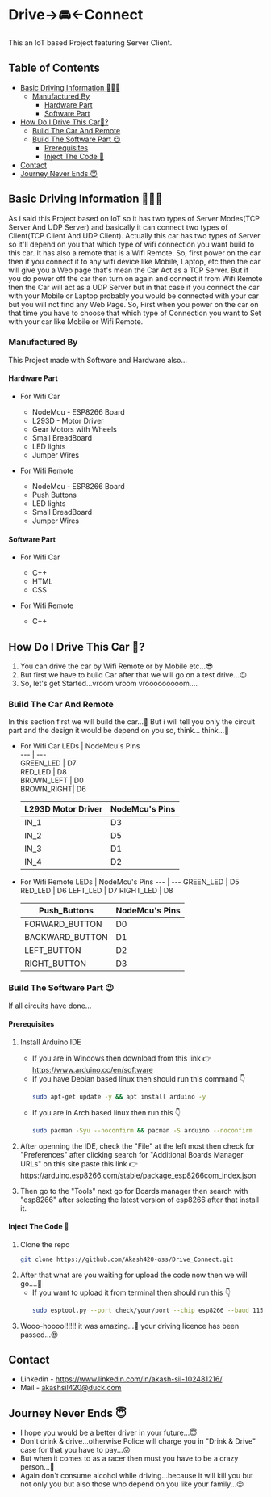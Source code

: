 # Drive->🚘<-Connect
This an IoT based Project featuring Server Client. 

## Table of Contents
* [Basic Driving Information 👮🏽‍♂️](#about-project)
  * [Manufactured By](#built-with)
    * [Hardware Part](#hardware-part)
    * [Software Part](#software-part)
* [How Do I Drive This Car🤔?](#getting-started)
  * [Build The Car And Remote](#installation)
  * [Build The Software Part 😉](#code_upload)
    * [Prerequisites](#prerequisites)
    * [Inject The Code 💉](#code-software)
* [Contact](#contact)
* [Journey Never Ends 😇](#wishes)

## Basic Driving Information 👮🏽‍♂️
As i said this Project based on IoT so it has two types of Server Modes(TCP Server And UDP Server) and basically it can connect two types of Client(TCP Client And UDP Client).
Actually this car has two types of Server so it'll depend on you that which type of wifi connection you want build to this car. It has also a remote that is a Wifi Remote.
So, first power on the car then if you connect it to any wifi device like Mobile, Laptop, etc then the car will give you a Web page that's mean the Car Act as a TCP Server.
But if you do power off the car then turn on again and connect it from Wifi Remote then the Car will act as a UDP Server but in that case if you connect the car with your Mobile or Laptop probably you would be connected with your car but you will not find any Web Page. So, First when you power on the car on that time you have to choose that which type of Connection you want to Set with your car like Mobile or Wifi Remote.

### Manufactured By
This Project made with Software and Hardware also...

#### Hardware Part
* For Wifi Car
  * NodeMcu - ESP8266 Board
  * L293D - Motor Driver
  * Gear Motors with Wheels
  * Small BreadBoard
  * LED lights
  * Jumper Wires
   
* For Wifi Remote
  * NodeMcu - ESP8266 Board
  * Push Buttons
  * LED lights
  * Small BreadBoard
  * Jumper Wires

#### Software Part
* For Wifi Car
  * C++
  * HTML
  * CSS

* For Wifi Remote
  * C++

## How Do I Drive This Car 🤔?
1. You can drive the car by Wifi Remote or by Mobile etc...😎
2. But first we have to build Car after that we will go on a test drive...😉
3. So, let's get Started...vroom vroom vrooooooooom....

### Build The Car And Remote
In this section first we will build the car...🤩 
But i will tell you only the circuit part and the design it would be depend on you so, think... think...🤔
* For Wifi Car
  LEDs       | NodeMcu's Pins      
  ---        |      ---                 
  GREEN_LED  |  D7                       
  RED_LED    |  D8                       
  BROWN_LEFT |  D0                       
  BROWN_RIGHT|  D6                       


  L293D Motor Driver | NodeMcu's Pins
  ---                | ---
  IN_1               | D3
  IN_2               | D5
  IN_3               | D1
  IN_4               | D2

* For Wifi Remote
  LEDs      | NodeMcu's Pins
  ---       | ---
  GREEN_LED | D5
  RED_LED   | D6
  LEFT_LED  | D7
  RIGHT_LED | D8


  Push_Buttons    | NodeMcu's Pins
  ---             | ---
  FORWARD_BUTTON  | D0
  BACKWARD_BUTTON | D1
  LEFT_BUTTON     | D2
  RIGHT_BUTTON    | D3


### Build The Software Part 😉
If all circuits have done...

#### Prerequisites
1. Install Arduino IDE 
   * If you are in Windows then download from this link 👉 https://www.arduino.cc/en/software 
   * If you have Debian based linux then should run this command 👇
     ```sh
     sudo apt-get update -y && apt install arduino -y
     ```
   * If you are in Arch based linux then run this 👇
     ```sh
     sudo pacman -Syu --noconfirm && pacman -S arduino --noconfirm
     ```
2. After openning the IDE, check the "File" at the left most then check for "Preferences" after clicking search for "Additional Boards Manager URLs" on this site paste this link 👉 https://arduino.esp8266.com/stable/package_esp8266com_index.json

3. Then go to the "Tools" next go for Boards manager then search with "esp8266" after selecting the latest version of esp8266 after that install it.

#### Inject The Code 💉
1. Clone the repo
   ```sh
   git clone https://github.com/Akash420-oss/Drive_Connect.git
   ```
2. After that what are you waiting for upload the code now then we will go....🚗
   * If you want to upload it from terminal then should run this 👇
     ```sh
     sudo esptool.py --port check/your/port --chip esp8266 --baud 115200 write_flash 0x00000 your_binary_file.bin
     ```
3. Wooo-hoooo!!!!!! it was amazing...🤩 your driving licence has been passed...😍


## Contact
* Linkedin - https://www.linkedin.com/in/akash-sil-102481216/
* Mail - akashsil420@duck.com

## Journey Never Ends 😇
* I hope you would be a better driver in your future...😇
* Don't drink & drive...otherwise Police will charge you in "Drink & Drive" case for that you have to pay...😝
* But when it comes to as a racer then must you have to be a crazy person...🤪
* Again don't consume alcohol while driving...because it will kill you but not only you but also those who depend on you like your family...😔
